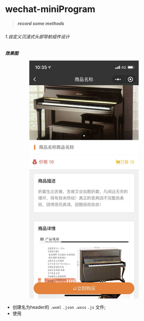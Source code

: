 # wechat-miniProgram
> ##### record some methods

###### 1.自定义沉浸式头部导航组件设计
***效果图***
 
<div align=center><img width="350"  src="img/01.jpg"/></div>

* 创建名为header的 `.wxml` `.json` `.wxss` `.js` 文件;
* 使用

